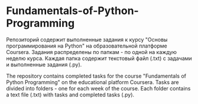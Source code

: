 # Fundamentals-of-Python-Programming

Репозиторий содержит выполненные задания к курсу "Основы программирования на Python" на образовательной платформе Coursera.
Задания распределены по папкам - по одной на каждую неделю курса. Каждая папка содержит текстовый файл (.txt) с задачами и выполненные задания (.py).

The repository contains completed tasks for the course "Fundamentals of Python Programming" on the educational platform Coursera.
Tasks are divided into folders - one for each week of the course. Each folder contains a text file (.txt) with tasks and completed tasks (.py).
